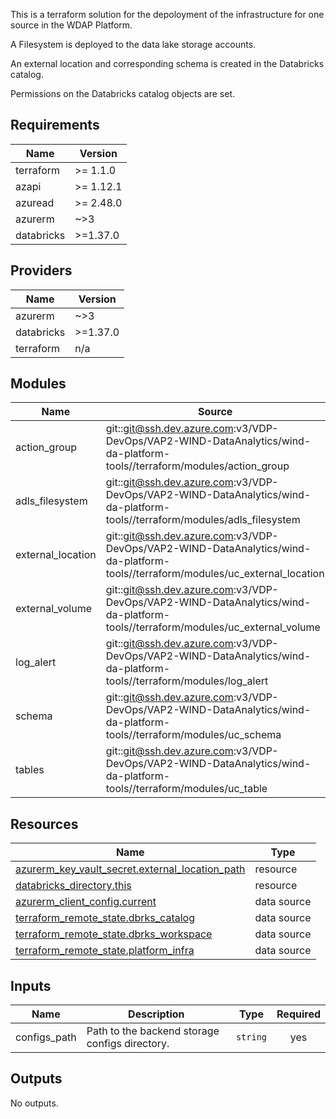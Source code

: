 This is a terraform solution for the depoloyment of the infrastructure for one
source in the WDAP Platform.

A Filesystem is deployed to the data lake storage accounts.

An external location and corresponding schema is created in the Databricks
catalog.

Permissions on the Databricks catalog objects are set.

## Requirements

| Name | Version |
|------|---------|
| terraform | >= 1.1.0 |
| azapi | >= 1.12.1 |
| azuread | >= 2.48.0 |
| azurerm | ~>3 |
| databricks | >=1.37.0 |

## Providers

| Name | Version |
|------|---------|
| azurerm | ~>3 |
| databricks | >=1.37.0 |
| terraform | n/a |

## Modules

| Name | Source | Version |
|------|--------|---------|
| action\_group | git::git@ssh.dev.azure.com:v3/VDP-DevOps/VAP2-WIND-DataAnalytics/wind-da-platform-tools//terraform/modules/action_group | 20240404.3 |
| adls\_filesystem | git::git@ssh.dev.azure.com:v3/VDP-DevOps/VAP2-WIND-DataAnalytics/wind-da-platform-tools//terraform/modules/adls_filesystem | 20240404.3 |
| external\_location | git::git@ssh.dev.azure.com:v3/VDP-DevOps/VAP2-WIND-DataAnalytics/wind-da-platform-tools//terraform/modules/uc_external_location | 20240404.3 |
| external\_volume | git::git@ssh.dev.azure.com:v3/VDP-DevOps/VAP2-WIND-DataAnalytics/wind-da-platform-tools//terraform/modules/uc_external_volume | 20240318.4 |
| log\_alert | git::git@ssh.dev.azure.com:v3/VDP-DevOps/VAP2-WIND-DataAnalytics/wind-da-platform-tools//terraform/modules/log_alert | 20240404.3 |
| schema | git::git@ssh.dev.azure.com:v3/VDP-DevOps/VAP2-WIND-DataAnalytics/wind-da-platform-tools//terraform/modules/uc_schema | 20240404.3 |
| tables | git::git@ssh.dev.azure.com:v3/VDP-DevOps/VAP2-WIND-DataAnalytics/wind-da-platform-tools//terraform/modules/uc_table | 20240529.1 |

## Resources

| Name | Type |
|------|------|
| [azurerm_key_vault_secret.external_location_path](https://registry.terraform.io/providers/hashicorp/azurerm/latest/docs/resources/key_vault_secret) | resource |
| [databricks_directory.this](https://registry.terraform.io/providers/databricks/databricks/latest/docs/resources/directory) | resource |
| [azurerm_client_config.current](https://registry.terraform.io/providers/hashicorp/azurerm/latest/docs/data-sources/client_config) | data source |
| [terraform_remote_state.dbrks_catalog](https://registry.terraform.io/providers/hashicorp/terraform/latest/docs/data-sources/remote_state) | data source |
| [terraform_remote_state.dbrks_workspace](https://registry.terraform.io/providers/hashicorp/terraform/latest/docs/data-sources/remote_state) | data source |
| [terraform_remote_state.platform_infra](https://registry.terraform.io/providers/hashicorp/terraform/latest/docs/data-sources/remote_state) | data source |

## Inputs

| Name | Description | Type | Required |
|------|-------------|------|:--------:|
| configs\_path | Path to the backend storage configs directory. | `string` | yes |

## Outputs

No outputs.
